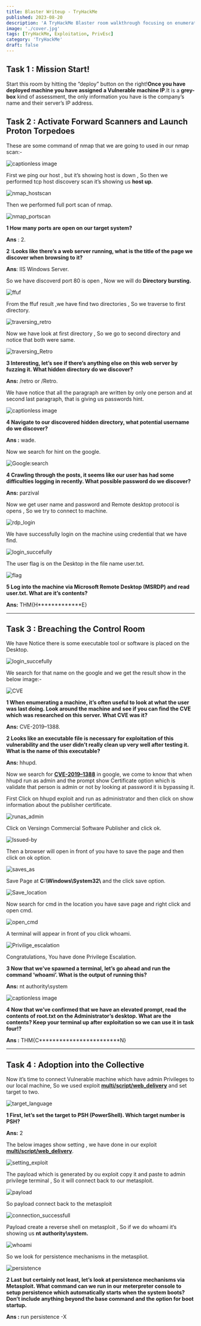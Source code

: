 ```yaml
---
title: Blaster Writeup - TryHackMe
published: 2023-08-20
description: 'A TryHackMe Blaster room walkthrough focusing on enumeration, vulnerability exploitation, and privilege escalation.'
image: './cover.jpg'
tags: [TryHackMe, Exploitation, PrivEsc]
category: 'TryHackMe'
draft: false
---
```


## Task 1 : Mission Start!


Start this room by hitting the “deploy” button on the right!**Once you have deployed machine you have assigned a Vulnerable machine IP**.It is a **grey-box** kind of assessment, the only information you have is the company’s name and their server’s IP address.

## Task 2 : Activate Forward Scanners and Launch Proton Torpedoes

These are some command of nmap that we are going to used in our nmap scan:-

![captionless image](https://miro.medium.com/v2/resize:fit:1400/format:webp/1*YHfPnUU6_EaaN5IaE4-kvQ.png)

First we ping our host , but it’s showing host is down , So then we performed tcp host discovery scan it’s showing us **host up**.

![nmap_hostscan](https://miro.medium.com/v2/resize:fit:1400/format:webp/1*mTZ1zNR1PIJ0n3LTcXbveA.png)

Then we performed full port scan of nmap.

![nmap_portscan](https://miro.medium.com/v2/resize:fit:1400/format:webp/1*J7zxsEqbewcu6EJ7zbOmow.png)

**1 How many ports are open on our target system?**

**Ans** : 2.

**2 :Looks like there’s a web server running, what is the title of the page we discover when browsing to it?**

**Ans**: IIS Windows Server.

So we have discoverd port 80 is open , Now we will do **Directory bursting.**

![ffuf](https://miro.medium.com/v2/resize:fit:1400/format:webp/1*OfPtRfwKMWpPjnUdDEIe-w.png)

From the ffuf result ,we have find two directories , So we traverse to first directory.

![traversing_retro](https://miro.medium.com/v2/resize:fit:1400/format:webp/1*AkrNe4Y4_vWYsBl8SHkuzg.png)

Now we have look at first directory , So we go to second directory and notice that both were same.

![traversing_Retro](https://miro.medium.com/v2/resize:fit:1400/format:webp/1*e8cvudE5QO0hEWun9nVVog.png)

**3 Interesting, let’s see if there’s anything else on this web server by fuzzing it. What hidden directory do we discover?**

**Ans:** /retro or /Retro.

We have notice that all the paragraph are written by only one person and at second last paragraph, that is giving us passwords hint.

![captionless image](https://miro.medium.com/v2/resize:fit:1400/format:webp/1*mPhBFW8NgYeHpt3nhaMTGw.png)

**4 Navigate to our discovered hidden directory, what potential username do we discover?**

**Ans :** wade.

Now we search for hint on the google.

![Google:search](https://miro.medium.com/v2/resize:fit:1400/format:webp/1*o0Hw5SSFLyVW8b2XgyoJpg.png)

**4 Crawling through the posts, it seems like our user has had some difficulties logging in recently. What possible password do we discover?**

**Ans:** parzival

Now we get user name and password and Remote desktop protocol is opens , So we try to connect to machine.

![rdp_login](https://miro.medium.com/v2/resize:fit:1400/format:webp/1*NPuNgJoymwuoBVV4yh5sKw.png)

We have successfully login on the machine using credential that we have find.

![login_succefully](https://miro.medium.com/v2/resize:fit:1400/format:webp/1*5xxZyDDUtp7AMAH0_VsWbA.png)

The user flag is on the Desktop in the file name user.txt.

![flag](https://miro.medium.com/v2/resize:fit:1400/format:webp/1*TShQYYrybNCMsf9UBv6Tbg.png)

**5 Log into the machine via Microsoft Remote Desktop (MSRDP) and read user.txt. What are it’s contents?**

**Ans:** THM{H*************E}

---

## Task 3 : Breaching the Control Room


We have Notice there is some executable tool or software is placed on the Desktop.

![login_succefully](https://miro.medium.com/v2/resize:fit:1400/format:webp/1*gdDhNb9PU4H2q-HpiyOyWw.png)

We search for that name on the google and we get the result show in the below image:-

![CVE](https://miro.medium.com/v2/resize:fit:1400/format:webp/1*WVfGESy6P_1PNHLCaw-oWw.png)

**1 When enumerating a machine, it’s often useful to look at what the user was last doing. Look around the machine and see if you can find the CVE which was researched on this server. What CVE was it?**

**Ans:** CVE-2019–1388.

**2 Looks like an executable file is necessary for exploitation of this vulnerability and the user didn’t really clean up very well after testing it. What is the name of this executable?**

**Ans:** hhupd.

Now we search for [**CVE-2019–1388**](https://cve.mitre.org/cgi-bin/cvename.cgi?name=CVE-2019-1388) in google, we come to know that when hhupd run as admin and the prompt show Certificate option which is validate that person is admin or not by looking at password it is bypassing it.

First Click on hhupd exploit and run as administrator and then click on show information about the publisher certificate.

![runas_admin](https://miro.medium.com/v2/resize:fit:1400/format:webp/1*n8VIg0iqgUnaTK_VIGzbgw.png)

Click on Versingn Commercial Software Publisher and click ok.

![Issued-by](https://miro.medium.com/v2/resize:fit:1400/format:webp/1*P8hYavg0n03I1Rc6r6TqKw.png)

Then a browser will open in front of you have to save the page and then click on ok option.

![saves_as](https://miro.medium.com/v2/resize:fit:1400/format:webp/1*70xJr9PgNu2aT6OzgjGsig.png)

Save Page at **C:\Windows\System32\\** and the click save option.

![Save_location](https://miro.medium.com/v2/resize:fit:1400/format:webp/1*nrMfa4ZrhuJH4yLUA_vxQw.png)

Now search for cmd in the location you have save page and right click and open cmd.

![open_cmd](https://miro.medium.com/v2/resize:fit:1400/format:webp/1*EIZ51Hir9WHrLt0reGw5Kw.png)

A terminal will appear in front of you click whoami.

![Privilige_escalation](https://miro.medium.com/v2/resize:fit:1400/format:webp/1*AOwlhy9nTQ0xkg9KXTPlpA.png)

Congratulations, You have done Privilege Escalation.

**3 Now that we’ve spawned a terminal, let’s go ahead and run the command ‘whoami’. What is the output of running this?**

**Ans:** nt authority\system

![captionless image](https://miro.medium.com/v2/resize:fit:1400/format:webp/1*BEFiEtoDDxTCWv8FR_nYSg.png)

**4 Now that we’ve confirmed that we have an elevated prompt, read the contents of root.txt on the Administrator’s desktop. What are the contents? Keep your terminal up after exploitation so we can use it in task four!?**

**Ans :** THM{C************************N}

---

## Task 4 : Adoption into the Collective


Now it’s time to connect Vulnerable machine which have admin Privileges to our local machine, So we used exploit [**multi/script/web_delivery**](https://www.offsec.com/metasploit-unleashed/web-delivery/) and set target to two.

![target_language](https://miro.medium.com/v2/resize:fit:1400/format:webp/1*L1Of9pUfZA8QLE-q-bcw_Q.png)

**1 First, let’s set the target to PSH (PowerShell). Which target number is PSH?**

**Ans:** 2

The below images show setting , we have done in our exploit [**multi/script/web_delivery**](https://www.offsec.com/metasploit-unleashed/web-delivery/).

![setting_exploit](https://miro.medium.com/v2/resize:fit:1400/format:webp/1*R6zhXwdKH36fKOdkuZjfZA.png)

The payload which is generated by ou exploit copy it and paste to admin privilege terminal , So it will connect back to our metasploit.

![payload](https://miro.medium.com/v2/resize:fit:1400/format:webp/1*xSlbV4UMk1EpPYYR9PgOWQ.png)

So payload connect back to the metasploit

![connection_successfull](https://miro.medium.com/v2/resize:fit:1950/format:webp/1*8g2l8YMCYyXTlCru0v8JaA.png)

Payload create a reverse shell on metasploit , So if we do whoami it‘s showing us **nt authority\system.**

![whoami](https://miro.medium.com/v2/resize:fit:1400/format:webp/1*okYJfHZ7OBE1v_sijGak8A.png)

So we look for persistence mechanisms in the metaspliot.

![persistence](https://miro.medium.com/v2/resize:fit:1400/format:webp/1*kt2yKk0UCKZQvuS9n4SX5w.png)

**2 Last but certainly not least, let’s look at persistence mechanisms via Metasploit. What command can we run in our meterpreter console to setup persistence which automatically starts when the system boots? Don’t include anything beyond the base command and the option for boot startup.**

**Ans :** run persistence -X

